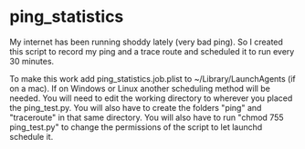 # ping_statistics
My internet has been running shoddy lately (very bad ping). So I created this script to record my ping and a trace route and scheduled it to run every 30 minutes.

To make this work add ping_statistics.job.plist to ~/Library/LaunchAgents (if on a mac). If on Windows or Linux another scheduling method will be needed. You will need to edit the working directory to wherever you placed the ping_test.py. You will also have to create the folders "ping" and "traceroute" in that same directory. You will also have to run "chmod 755 ping_test.py" to change the permissions of the script to let launchd schedule it.
